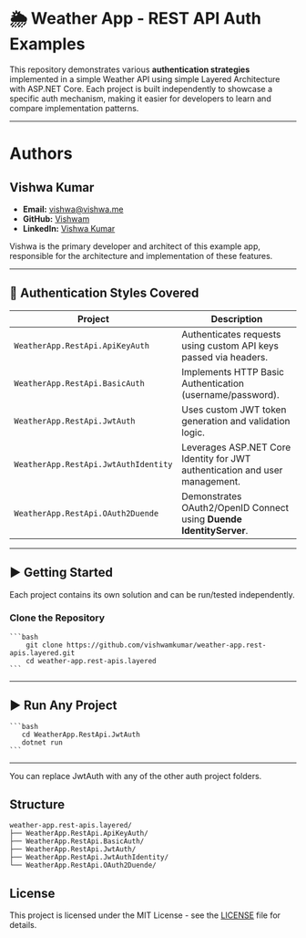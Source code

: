 # 🌦️ Weather App - REST API Auth Examples 

This repository demonstrates various **authentication strategies** implemented in a simple Weather API using simple Layered Architecture with ASP.NET Core. Each project is built independently to showcase a specific auth mechanism, making it easier for developers to learn and compare implementation patterns.

---

# Authors

## Vishwa Kumar

- **Email:** vishwa@vishwa.me
- **GitHub:** [Vishwam](https://github.com/vishwamkumar)
- **LinkedIn:** [Vishwa Kumar](https://www.linkedin.com/in/vishwamohan)

Vishwa is the primary developer and architect of this example app, responsible for the architecture and implementation of these features.

---

## 🔐 Authentication Styles Covered

| Project | Description |
|--------|-------------|
| `WeatherApp.RestApi.ApiKeyAuth` | Authenticates requests using custom API keys passed via headers. |
| `WeatherApp.RestApi.BasicAuth` | Implements HTTP Basic Authentication (username/password). |
| `WeatherApp.RestApi.JwtAuth` | Uses custom JWT token generation and validation logic. |
| `WeatherApp.RestApi.JwtAuthIdentity` | Leverages ASP.NET Core Identity for JWT authentication and user management. |
| `WeatherApp.RestApi.OAuth2Duende` | Demonstrates OAuth2/OpenID Connect using **Duende IdentityServer**. |

---

## ▶️ Getting Started

Each project contains its own solution and can be run/tested independently.

### Clone the Repository

    ```bash
        git clone https://github.com/vishwamkumar/weather-app.rest-apis.layered.git
        cd weather-app.rest-apis.layered
    ```
---

## ▶️ Run Any Project

    ```bash
       cd WeatherApp.RestApi.JwtAuth
       dotnet run
    ```
---

You can replace JwtAuth with any of the other auth project folders.

## Structure

    weather-app.rest-apis.layered/
    ├── WeatherApp.RestApi.ApiKeyAuth/
    ├── WeatherApp.RestApi.BasicAuth/
    ├── WeatherApp.RestApi.JwtAuth/
    ├── WeatherApp.RestApi.JwtAuthIdentity/
    └── WeatherApp.RestApi.OAuth2Duende/

## License

This project is licensed under the MIT License - see the [LICENSE](LICENSE) file for details.
